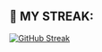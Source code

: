 

## 🎇 MY STREAK:
[![GitHub Streak](https://github-readme-streak-stats.herokuapp.com/?user=dhiman-vansh&theme=prussian)](https://git.io/streak-stats)
